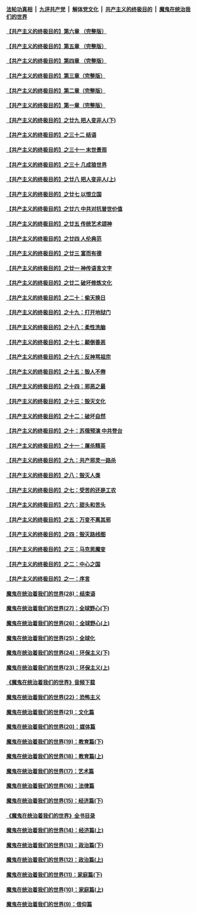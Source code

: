 ####  [法轮功真相](../../../../basic/blob/master/README.md?t=05111531) &nbsp;|&nbsp; [九评共产党](../../../../9ping.md/blob/master/README.md?t=05111531) &nbsp;|&nbsp; [解体党文化](../../../../jtdwh.md/blob/master/README.md?t=05111531)  &nbsp;|&nbsp; [共产主义的终极目的](../../../../gczydzjmd.md/blob/master/README.md?t=05111531) &nbsp;|&nbsp; [魔鬼在统治我们的世界](../../../../mgztzwmdsj.md/blob/master/README.md?t=05111531) 

#### [【共产主义的终极目的】第六章 （完整版）](../pages/nsc422/n11428913.md?t=05111531) 

#### [【共产主义的终极目的】第五章 （完整版）](../pages/nsc422/n11428912.md?t=05111531) 

#### [【共产主义的终极目的】第四章 （完整版）](../pages/nsc422/n11428907.md?t=05111531) 

#### [【共产主义的终极目的】第三章（完整版）](../pages/nsc422/n11428848.md?t=05111531) 

#### [【共产主义的终极目的】第二章（完整版）](../pages/nsc422/n11428831.md?t=05111531) 

#### [【共产主义的终极目的】第一章（完整版）](../pages/nsc422/n11417651.md?t=05111531) 

#### [【共产主义的终极目的】之廿九 把人变非人(下)](../pages/nsc422/n11344140.md?t=05111531) 

#### [【共产主义的终极目的】之三十二 结语](../pages/nsc422/n11360535.md?t=05111531) 

#### [【共产主义的终极目的】之三十一 末世景观](../pages/nsc422/n11351129.md?t=05111531) 

#### [【共产主义的终极目的】之三十 几成狼世界](../pages/nsc422/n11348280.md?t=05111531) 

#### [【共产主义的终极目的】之廿八 把人变非人(上)](../pages/nsc422/n11340492.md?t=05111531) 

#### [【共产主义的终极目的】之廿七 以恨立国](../pages/nsc422/n11336944.md?t=05111531) 

#### [【共产主义的终极目的】之廿六 中共对抗普世价值](../pages/nsc422/n11324785.md?t=05111531) 

#### [【共产主义的终极目的】之廿五 传统艺术颂神](../pages/nsc422/n11296396.md?t=05111531) 

#### [【共产主义的终极目的】之廿四 人伦典范](../pages/nsc422/n11296397.md?t=05111531) 

#### [【共产主义的终极目的】之廿三 富而有德](../pages/nsc422/n11283598.md?t=05111531) 

#### [【共产主义的终极目的】之廿一 神传语言文字](../pages/nsc422/n11263265.md?t=05111531) 

#### [【共产主义的终极目的】之廿二 破坏修炼文化](../pages/nsc422/n11245728.md?t=05111531) 

#### [【共产主义的终极目的】之二十：偷天换日](../pages/nsc422/n11238846.md?t=05111531) 

#### [【共产主义的终极目的】之十九：打开地狱门](../pages/nsc422/n11206376.md?t=05111531) 

#### [【共产主义的终极目的】之十八：柔性洗脑](../pages/nsc422/n11199994.md?t=05111531) 

#### [【共产主义的终极目的】之十七：颠倒善恶](../pages/nsc422/n11179782.md?t=05111531) 

#### [【共产主义的终极目的】之十六：反神骂祖宗](../pages/nsc422/n11166798.md?t=05111531) 

#### [【共产主义的终极目的】之十五：毁人不倦](../pages/nsc422/n11166792.md?t=05111531) 

#### [【共产主义的终极目的】之十四：邪恶之最](../pages/nsc422/n11150249.md?t=05111531) 

#### [【共产主义的终极目的】之十三：毁灭文化](../pages/nsc422/n11135227.md?t=05111531) 

#### [【共产主义的终极目的】之十二：破坏自然](../pages/nsc422/n11135214.md?t=05111531) 

#### [【共产主义的终极目的】之十：苏俄预演 中共登台](../pages/nsc422/n11118424.md?t=05111531) 

#### [【共产主义的终极目的】之十一：屠杀精英](../pages/nsc422/n11118442.md?t=05111531) 

#### [【共产主义的终极目的】之九：共产邪灵一路杀](../pages/nsc422/n11114139.md?t=05111531) 

#### [【共产主义的终极目的】之八：毁灭人类](../pages/nsc422/n11108503.md?t=05111531) 

#### [【共产主义的终极目的】之七：受苦的还是工农](../pages/nsc422/n11101809.md?t=05111531) 

#### [【共产主义的终极目的】之六：甜头和苦头](../pages/nsc422/n11096971.md?t=05111531) 

#### [【共产主义的终极目的】之五：万变不离其邪](../pages/nsc422/n11091285.md?t=05111531) 

#### [【共产主义的终极目的】之四：毁灭路线图](../pages/nsc422/n11086284.md?t=05111531) 

#### [【共产主义的终极目的】之三：马克思魔变](../pages/nsc422/n11061941.md?t=05111531) 

#### [【共产主义的终极目的】之二：中心之国](../pages/nsc422/n11047728.md?t=05111531) 

#### [【共产主义的终极目的】之一：序言](../pages/nsc422/n11086077.md?t=05111531) 

#### [魔鬼在统治着我们的世界(28)：结束语](../pages/nsc422/n10936246.md?t=05111531) 

#### [魔鬼在统治着我们的世界(27)：全球野心(下)](../pages/nsc422/n10928319.md?t=05111531) 

#### [魔鬼在统治着我们的世界(26)：全球野心(上)](../pages/nsc422/n10900318.md?t=05111531) 

#### [魔鬼在统治着我们的世界(25)：全球化](../pages/nsc422/n10788205.md?t=05111531) 

#### [魔鬼在统治着我们的世界(24)：环保主义(下)](../pages/nsc422/n10695307.md?t=05111531) 

#### [魔鬼在统治着我们的世界(23)：环保主义(上)](../pages/nsc422/n10688613.md?t=05111531) 

#### [《魔鬼在统治着我们的世界》音频下载](../pages/nsc422/n10635553.md?t=05111531) 

#### [魔鬼在统治着我们的世界(22)：恐怖主义](../pages/nsc422/n10614727.md?t=05111531) 

#### [魔鬼在统治着我们的世界(21)：文化篇](../pages/nsc422/n10597706.md?t=05111531) 

#### [魔鬼在统治着我们的世界(20)：媒体篇](../pages/nsc422/n10586579.md?t=05111531) 

#### [魔鬼在统治着我们的世界(19)：教育篇(下)](../pages/nsc422/n10564808.md?t=05111531) 

#### [魔鬼在统治着我们的世界(18)：教育篇(上)](../pages/nsc422/n10526970.md?t=05111531) 

#### [魔鬼在统治着我们的世界(17)：艺术篇](../pages/nsc422/n10499093.md?t=05111531) 

#### [魔鬼在统治着我们的世界(16)：法律篇](../pages/nsc422/n10485969.md?t=05111531) 

#### [魔鬼在统治着我们的世界(15)：经济篇(下)](../pages/nsc422/n10469975.md?t=05111531) 

#### [《魔鬼在统治着我们的世界》全书目录](../pages/nsc422/n10464261.md?t=05111531) 

#### [魔鬼在统治着我们的世界(14)：经济篇(上)](../pages/nsc422/n10457370.md?t=05111531) 

#### [魔鬼在统治着我们的世界(13)：政治篇(下)](../pages/nsc422/n10448270.md?t=05111531) 

#### [魔鬼在统治着我们的世界(12)：政治篇(上)](../pages/nsc422/n10444576.md?t=05111531) 

#### [魔鬼在统治着我们的世界(11)：家庭篇(下)](../pages/nsc422/n10440961.md?t=05111531) 

#### [魔鬼在统治着我们的世界(10)：家庭篇(上)](../pages/nsc422/n10435448.md?t=05111531) 

#### [魔鬼在统治着我们的世界(9)：信仰篇](../pages/nsc422/n10432159.md?t=05111531) 

